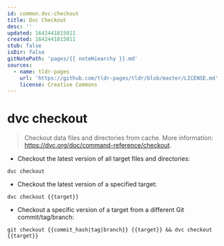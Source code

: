 ```yaml
---
id: common.dvc-checkout
title: Dvc Checkout
desc: ''
updated: 1642441815011
created: 1642441815011
stub: false
isDir: false
gitNotePath: 'pages/{{ noteHiearchy }}.md'
sources:
  - name: tldr-pages
    url: 'https://github.com/tldr-pages/tldr/blob/master/LICENSE.md'
    license: Creative Commons
---
```

# dvc checkout

> Checkout data files and directories from cache.
> More information: <https://dvc.org/doc/command-reference/checkout>.

- Checkout the latest version of all target files and directories:

`dvc checkout`

- Checkout the latest version of a specified target:

`dvc checkout {{target}}`

- Checkout a specific version of a target from a different Git commit/tag/branch:

`git checkout {{commit_hash|tag|branch}} {{target}} && dvc checkout {{target}}`

